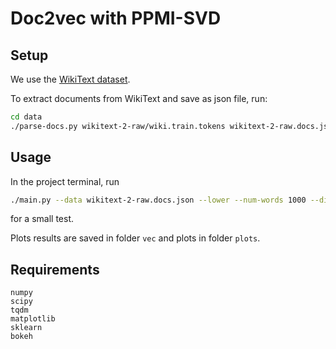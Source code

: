 # Doc2vec with PPMI-SVD


## Setup
We use the [WikiText dataset](https://einstein.ai/research/the-wikitext-long-term-dependency-language-modeling-dataset).

To extract documents from WikiText and save as json file, run:
```bash
cd data
./parse-docs.py wikitext-2-raw/wiki.train.tokens wikitext-2-raw.docs.json
```

## Usage
In the project terminal, run
```bash
./main.py --data wikitext-2-raw.docs.json --lower --num-words 1000 --dim 10
```
for a small test.

Plots results are saved in folder `vec` and plots in folder `plots`.

## Requirements
```
numpy
scipy
tqdm
matplotlib
sklearn
bokeh
```
